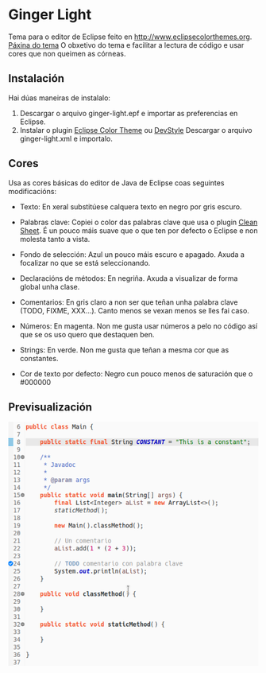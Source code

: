 # Ginger Light
Tema para o editor de Eclipse feito en http://www.eclipsecolorthemes.org.
[Páxina do tema](http://www.eclipsecolorthemes.org/?view=theme&id=51805)
O obxetivo do tema e facilitar a lectura de código e usar cores que non queimen as córneas.

## Instalación
Hai dúas maneiras de instalalo:
1. Descargar o arquivo ginger-light.epf e importar as preferencias en Eclipse.
2. Instalar o plugin [Eclipse Color Theme](http://marketplace.eclipse.org/content/eclipse-color-theme) ou [DevStyle](https://www.genuitec.com/products/devstyle/)
Descargar o arquivo ginger-light.xml e importalo.

## Cores
Usa as cores básicas do editor de Java de Eclipse coas seguintes modificacións:
+ Texto: En xeral substitúese calquera texto en negro por gris escuro.

+ Palabras clave: Copiei o color das palabras clave que usa o plugin [Clean Sheet](http://www.codeaffine.com/2015/11/04/clean-sheet-an-ergonomic-eclipse-theme-for-windows-10/). É un pouco máis suave que o que ten por defecto o Eclipse e non molesta tanto a vista.

+ Fondo de selección: Azul un pouco máis escuro e apagado. Axuda a focalizar no que se está seleccionando.

+ Declaracións de métodos: En negriña. Axuda a visualizar de forma global unha clase.

+ Comentarios: En gris claro a non ser que teñan unha palabra clave (TODO, FIXME, XXX...). Canto menos se vexan menos se lles fai caso.

+ Números: En magenta. Non me gusta usar números a pelo no código así que se os uso quero que destaquen ben.

+ Strings: En verde. Non me gusta que teñan a mesma cor que as constantes.

+ Cor de texto por defecto: Negro cun pouco menos de saturación que o #000000

## Previsualización
![Ginger light theme](https://github.com/JoseBahamonde/ginger-light/blob/master/preview.png "Ginger ligth theme with DevStyle plugin")
